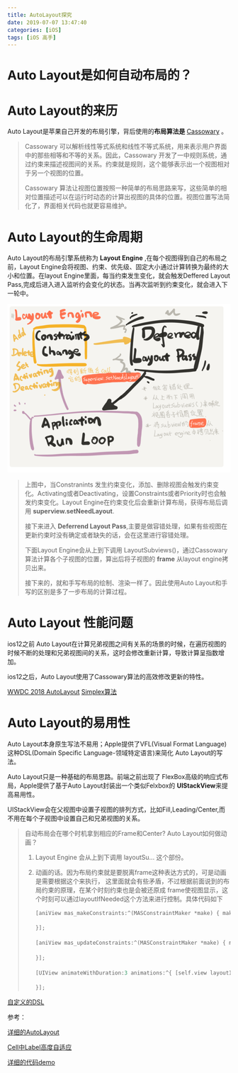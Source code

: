 ```yaml
---
title: AutoLayout探究
date: 2019-07-07 13:47:40
categories: [iOS]
tags: [iOS 高手]
---
```


# Auto Layout是如何自动布局的？

# Auto Layout的来历

Auto Layout是苹果自己开发的布局引擎，背后使用的**布局算法是** [Cassowary](https://overconstrained.io/) 。

> Cassowary 可以解析线性等式系统和线性不等式系统，用来表示用户界面中的那些相等和不等的关系。因此，Cassowary 开发了一中规则系统，通过约束来描述视图间的关系。约束就是规则，这个能够表示出一个视图相对于另一个视图的位置。
>
> Cassowary 算法让视图位置按照一种简单的布局思路来写，这些简单的相对位置描述可以在运行时动态的计算出视图的具体的位置。视图位置写法简化了，界面相关代码也就更容易维护。

# Auto Layout的生命周期

Auto Layout的布局引擎系统称为 **Layout Engine** ,在每个视图得到自己的布局之前，Layout Engine会将视图、约束、优先级、固定大小通过计算转换为最终的大小和位置。在layout Engine里面，每当约束发生变化，就会触发Deffered Layout Pass,完成后进入进入监听约会变化的状态。当再次监听到约束变化，就会进入下一轮中。

![lifeCiycle](https://github.com/HaviLee/Blog-Images/raw/master/高手/Screen%20Shot%202019-07-07%20at%2021.39.21.png)

> 上图中，当Constranints 发生约束变化，添加、删除视图会触发约束变化。Activating或者Deactivating，设置Constraints或者Priority时也会触发约束变化。Layout Engine在约束变化后会重新计算布局，获得布局后调用 **superview.setNeedLayout**.
>
> 接下来进入 **Deferrend Layout Pass**,主要是做容错处理，如果有些视图在更新约束时没有确定或者缺失的话，会在这里进行容错处理。
>
> 下面Layout Engine会从上到下调用 LayoutSubviews()，通过Cassowary算法计算各个子视图的位置，算出后将子视图的 **frame**  从layout engine拷贝出来。
>
> 接下来的，就和手写布局的绘制、渲染一样了。因此使用Auto Layout和手写的区别是多了一步布局的计算过程。

# Auto Layout 性能问题

ios12之前 Auto Layout在计算兄弟视图之间有关系的场景的时候，在遍历视图的时候不断的处理和兄弟视图间的关系，这时会修改重新计算，导致计算呈指数增加。

ios12之后，Auto Layout使用了Cassowary算法的高效修改更新的特性。

[WWDC 2018 AutoLayout](https://developer.apple.com/videos/play/wwdc2018/202/)        [Simplex算法](https://en.wikipedia.org/wiki/Simplex_algorithm)

# Auto Layout的易用性

Auto Layout本身原生写法不易用；Apple提供了VFL(Visual Format Language)这种DSL(Domain Specific Language-领域特定语言)来简化 Auto Layout的写法。

Auto Layout只是一种基础的布局思路。前端之前出现了 FlexBox高级的响应式布局，Apple提供了基于Auto Layout封装出一个类似Felxbox的 **UIStackView**来提高易用性。

UIStackView会在父视图中设置子视图的排列方式，比如Fill,Leading/Center,而不用在每个子视图中设置自己和兄弟视图的关系。

> 自动布局会在哪个时机拿到相应的Frame和Center? Auto Layout如何做动画？
>
> 1. Layout Engine 会从上到下调用 layoutSu... 这个部份。
>
> 2. 动画的话。因为布局约束就是要脱离frame这种表达方式的，可是动画是需要根据这个来执行， 这里面就会有些矛盾，不过根据前面说到的布局约束的原理，在某个时刻约束也是会被还原成 frame使视图显示，这个时刻可以通过layoutIfNeeded这个方法来进行控制。具体代码如下 
>
>    ```c
>    [aniView mas_makeConstraints:^(MASConstraintMaker *make) { make.top.bottom.left.right.equalTo(self.view).offset(10); 
>    
>    }]; 
>    
>    [aniView mas_updateConstraints:^(MASConstraintMaker *make) { make.top.equalTo(self.view).offset(30); 
>    
>    }]; 
>    
>    [UIView animateWithDuration:3 animations:^{ [self.view layoutIfNeeded]; 
>    
>    }]; 
>    ```
>
>    

[自定义的DSL](https://github.com/ming1016/STMAssembleView)

参考：

[详细的AutoLayout]( https://ming1016.github.io/2015/11/03/deeply-analyse-autolayout)

[Cell中Label高度自适应](https://github.com/ming1016/study/wiki/Masonry)

[详细的代码demo](https://github.com/ming1016/ShowAutoLayout)

